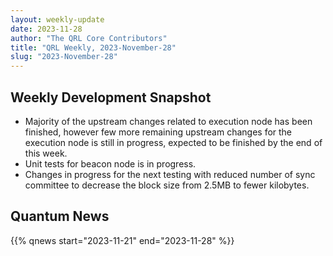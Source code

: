 ```yaml
---
layout: weekly-update
date: 2023-11-28
author: "The QRL Core Contributors"
title: "QRL Weekly, 2023-November-28"
slug: "2023-November-28"
---
```


## Weekly Development Snapshot

- Majority of the upstream changes related to execution node has been finished, however few more remaining upstream changes for the execution node is still in progress, expected to be finished by the end of this week.
- Unit tests for beacon node is in progress.
- Changes in progress for the next testing with reduced number of sync committee to decrease the block size from 2.5MB to fewer kilobytes.

<!--more-->

## Quantum News

{{% qnews start="2023-11-21" end="2023-11-28" %}}
